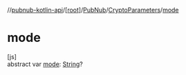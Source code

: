 //[pubnub-kotlin-api](../../../../index.md)/[[root]](../../index.md)/[PubNub](../index.md)/[CryptoParameters](index.md)/[mode](mode.md)

# mode

[js]\
abstract var [mode](mode.md): [String](https://kotlinlang.org/api/latest/jvm/stdlib/kotlin/-string/index.html)?
